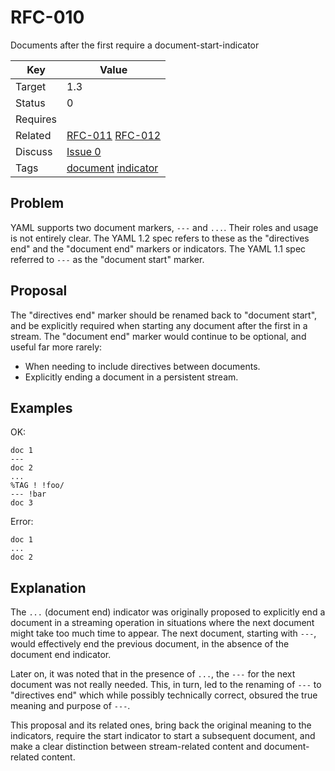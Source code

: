 RFC-010
=======

Documents after the first require a document-start-indicator


| Key | Value |
| --- | --- |
| Target | 1.3 |
| Status | 0 |
| Requires | |
| Related | [RFC-011](RFC-011.md) [RFC-012](RFC-012.md) |
| Discuss | [Issue 0](../../issues/0) |
| Tags | [document]() [indicator]() |

## Problem

YAML supports two document markers, `---` and `...`.
Their roles and usage is not entirely clear.
The YAML 1.2 spec refers to these as the "directives end" and the "document end" markers or indicators.
The YAML 1.1 spec referred to `---` as the "document start" marker.

## Proposal

The "directives end" marker should be renamed back to "document start", and be explicitly required when starting any document after the first in a stream.
The "document end" marker would continue to be optional, and useful far more rarely:

* When needing to include directives between documents.
* Explicitly ending a document in a persistent stream.

## Examples

OK:
```
doc 1
---
doc 2
...
%TAG ! !foo/
--- !bar
doc 3
```

Error:
```
doc 1
...
doc 2
```

## Explanation

The `...` (document end) indicator was originally proposed to explicitly end a document in a streaming operation in situations where the next document might take too much time to appear.
The next document, starting with `---`, would effectively end the previous document, in the absence of the document end indicator.

Later on, it was noted that in the presence of `...`, the `---` for the next document was not really needed. This, in turn, led to the renaming of `---` to "directives end" which while possibly technically correct, obsured the true meaning and purpose of `---`.

This proposal and its related ones, bring back the original meaning to the indicators, require the start indicator to start a subsequent document, and make a clear distinction between stream-related content and document-related content.

